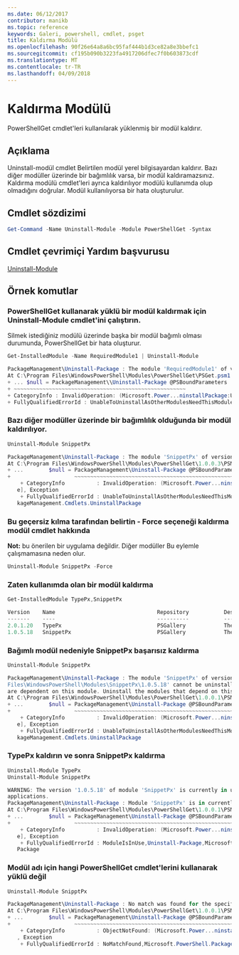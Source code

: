 ```yaml
---
ms.date: 06/12/2017
contributor: manikb
ms.topic: reference
keywords: Galeri, powershell, cmdlet, psget
title: Kaldırma Modülü
ms.openlocfilehash: 90f26e64a8a6bc95faf444b1d3ce82a8e3bbefc1
ms.sourcegitcommit: cf195b090b3223fa4917206dfec7f0b603873cdf
ms.translationtype: MT
ms.contentlocale: tr-TR
ms.lasthandoff: 04/09/2018
---
```

# <a name="uninstall-module"></a>Kaldırma Modülü

PowerShellGet cmdlet'leri kullanılarak yüklenmiş bir modül kaldırır.

## <a name="description"></a>Açıklama

Uninstall-modül cmdlet Belirtilen modül yerel bilgisayardan kaldırır.
Bazı diğer modüller üzerinde bir bağımlılık varsa, bir modül kaldıramazsınız.
Kaldırma modülü cmdlet'leri ayrıca kaldırılıyor modülü kullanımda olup olmadığını doğrular. Modül kullanılıyorsa bir hata oluşturulur.

## <a name="cmdlet-syntax"></a>Cmdlet sözdizimi
```powershell
Get-Command -Name Uninstall-Module -Module PowerShellGet -Syntax
```

## <a name="cmdlet-online-help-reference"></a>Cmdlet çevrimiçi Yardım başvurusu

[Uninstall-Module](http://go.microsoft.com/fwlink/?LinkId=526864)


## <a name="example-commands"></a>Örnek komutlar

###  <a name="run-the-uninstall-module-cmdlet-to-uninstall-a-module-that-you-installed-by-using-powershellget"></a>PowerShellGet kullanarak yüklü bir modül kaldırmak için Uninstall-Module cmdlet'ini çalıştırın.
Silmek istediğiniz modülü üzerinde başka bir modül bağımlı olması durumunda, PowerShellGet bir hata oluşturur.
```powershell
Get-InstalledModule -Name RequiredModule1 | Uninstall-Module

PackageManagement\Uninstall-Package : The module 'RequiredModule1' of version '2.5' in module base folder 'C:\Program Files\WindowsPowerShell\Modules\RequiredModule1\2.5' cannot be uninstalled, because one or more other modules 'ModuleWithDependencies2' are dependent on this module. Uninstall the modules that depend on this module before uninstalling module 'RequiredModule1'.
At C:\Program Files\WindowsPowerShell\Modules\PowerShellGet\PSGet.psm1:1303 char:25
+ ... $null = PackageManagement\\Uninstall-Package @PSBoundParameters
+ ~~~~~~~~~~~~~~~~~~~~~~~~~~~~~~~~~~~~~~~~~~~~~~~~~~~~~~
+ CategoryInfo : InvalidOperation: (Microsoft.Power...ninstallPackage:UninstallPackage) [Uninstall-Package], Exception
+ FullyQualifiedErrorId : UnableToUninstallAsOtherModulesNeedThisModule,Uninstall-Package,Microsoft.PowerShell.PackageManagement.Cmdlets.UninstallPackage
```

### <a name="uninstalling-a-module-when-some-other-modules-have-a-dependency-on-it"></a>Bazı diğer modüller üzerinde bir bağımlılık olduğunda bir modül kaldırılıyor.

```powershell
Uninstall-Module SnippetPx

PackageManagement\Uninstall-Package : The module 'SnippetPx' of version '1.0.5.18' in module base folder 'C:\ProgramFiles\WindowsPowerShell\Modules\SnippetPx\1.0.5.18' cannot be uninstalled, because one or more other modules 'TypePx' are dependent on this module. Uninstall the modules that depend on this module before uninstalling module 'SnippetPx'.
At C:\Program Files\WindowsPowerShell\Modules\PowerShellGet\1.0.0.3\PSModule.psm1:1803 char:21
+ ...        $null = PackageManagement\Uninstall-Package @PSBoundParameters
+                    ~~~~~~~~~~~~~~~~~~~~~~~~~~~~~~~~~~~~~~~~~~~~~~~~~~~~~~
    + CategoryInfo          : InvalidOperation: (Microsoft.Power...ninstallPackage:UninstallPackage) [Uninstall-Packag
   e], Exception
    + FullyQualifiedErrorId : UnableToUninstallAsOtherModulesNeedThisModule,Uninstall-Package,Microsoft.PowerShell.Pac
   kageManagement.Cmdlets.UninstallPackage
```

### <a name="you-can-override-this-by-specify--force-option-on-uninstall-module-cmdlet"></a>Bu geçersiz kılma tarafından belirtin - Force seçeneği kaldırma modül cmdlet hakkında
**Not:** bu önerilen bir uygulama değildir. Diğer modüller Bu eylemle çalışmamasına neden olur.

```powershell
Uninstall-Module SnippetPx -Force
```

### <a name="uninstall-a-module-which-is-already-in-use"></a>Zaten kullanımda olan bir modül kaldırma

```powershell
Get-InstalledModule TypePx,SnippetPx

Version    Name                                Repository           Description
-------    ----                                ----------           -----------
2.0.1.20   TypePx                              PSGallery            The TypePx module adds properties and methods to...
1.0.5.18   SnippetPx                           PSGallery            The SnippetPx module enhances the snippet experi...
```

### <a name="uninstall-snippetpx-fails-due-to-the-dependent-module"></a>Bağımlı modül nedeniyle SnippetPx başarısız kaldırma

```powershell
Uninstall-Module SnippetPx

PackageManagement\Uninstall-Package : The module 'SnippetPx' of version '1.0.5.18' in module base folder 'C:\Program
Files\WindowsPowerShell\Modules\SnippetPx\1.0.5.18' cannot be uninstalled, because one or more other modules 'TypePx'
are dependent on this module. Uninstall the modules that depend on this module before uninstalling module 'SnippetPx'.
At C:\Program Files\WindowsPowerShell\Modules\PowerShellGet\1.0.0.1\PSModule.psm1:1914 char:21
+ ...        $null = PackageManagement\Uninstall-Package @PSBoundParameters
+                    ~~~~~~~~~~~~~~~~~~~~~~~~~~~~~~~~~~~~~~~~~~~~~~~~~~~~~~
    + CategoryInfo          : InvalidOperation: (Microsoft.Power...ninstallPackage:UninstallPackage) [Uninstall-Packag
   e], Exception
    + FullyQualifiedErrorId : UnableToUninstallAsOtherModulesNeedThisModule,Uninstall-Package,Microsoft.PowerShell.Pac
   kageManagement.Cmdlets.UninstallPackage
```

### <a name="uninstall-typepx-then-uninstall-the-snippetpx"></a>TypePx kaldırın ve sonra SnippetPx kaldırma

```powershell
Uninstall-Module TypePx
Uninstall-Module SnippetPx

WARNING: The version '1.0.5.18' of module 'SnippetPx' is currently in use. Retry the operation after closing the
applications.
PackageManagement\Uninstall-Package : Module 'SnippetPx' is in currently in use.
At C:\Program Files\WindowsPowerShell\Modules\PowerShellGet\1.0.0.1\PSModule.psm1:1914 char:21
+ ...        $null = PackageManagement\Uninstall-Package @PSBoundParameters
+                    ~~~~~~~~~~~~~~~~~~~~~~~~~~~~~~~~~~~~~~~~~~~~~~~~~~~~~~
    + CategoryInfo          : InvalidOperation: (Microsoft.Power...ninstallPackage:UninstallPackage) [Uninstall-Packag
   e], Exception
    + FullyQualifiedErrorId : ModuleIsInUse,Uninstall-Package,Microsoft.PowerShell.PackageManagement.Cmdlets.Uninstall
   Package
```


### <a name="for-a-module-name-which-is-not-installed-using-powershellget-cmdlets"></a>Modül adı için hangi PowerShellGet cmdlet'lerini kullanarak yüklü değil

```powershell
Uninstall-Module SnipptPx

PackageManagement\Uninstall-Package : No match was found for the specified search criteria and module names 'SnipptPx'.
At C:\Program Files\WindowsPowerShell\Modules\PowerShellGet\1.0.0.1\PSModule.psm1:1914 char:21
+ ...        $null = PackageManagement\Uninstall-Package @PSBoundParameters
+                    ~~~~~~~~~~~~~~~~~~~~~~~~~~~~~~~~~~~~~~~~~~~~~~~~~~~~~~
    + CategoryInfo          : ObjectNotFound: (Microsoft.Power...ninstallPackage:UninstallPackage) [Uninstall-Package]
   , Exception
    + FullyQualifiedErrorId : NoMatchFound,Microsoft.PowerShell.PackageManagement.Cmdlets.UninstallPackage
```